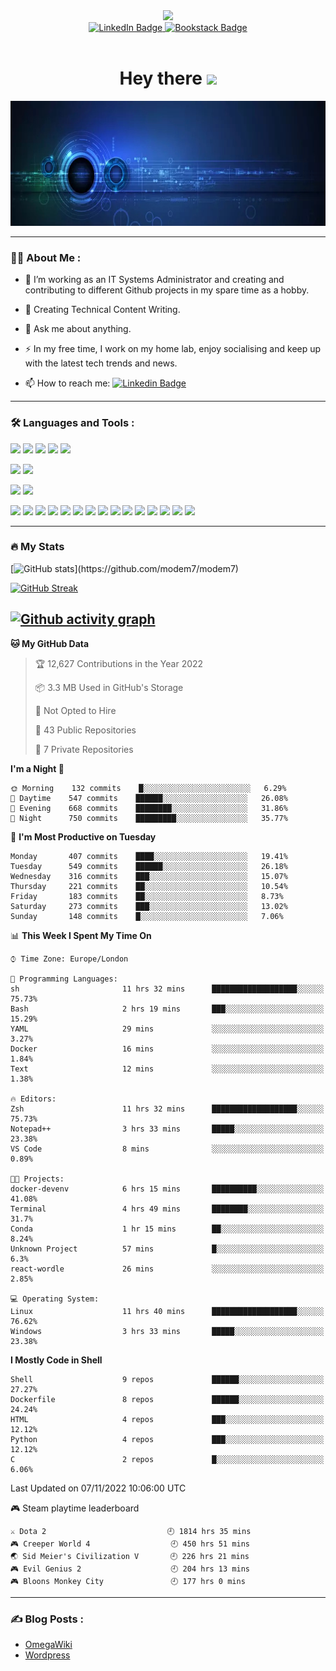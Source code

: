 <div id="header" align="center">
  <img src="https://media.giphy.com/media/f3iwJFOVOwuy7K6FFw/giphy.gif" width="300"/>
<div id="badges">
  <a href="https://www.linkedin.com/in/alexlaneit/">
    <img src="https://img.shields.io/badge/LinkedIn-blue?style=for-the-badge&logo=linkedin&logoColor=white" alt="LinkedIn Badge"/>
  </a>
  <a href="https://modem7.com">
  <img src="https://img.shields.io/badge/Bookstack-blue?style=for-the-badge&logo=BookStack&logoColor=white" alt="Bookstack Badge"/>
  </a>
</div>
  <img src="https://komarev.com/ghpvc/?username=modem7&style=flat-square&color=blue" alt=""/>
<h1>
  Hey there
  <img src="https://media.giphy.com/media/hvRJCLFzcasrR4ia7z/giphy.gif" width="30px"/>
</h1>
</div>

<div align="center">
  <img src="https://github.com/modem7/MiscAssets/blob/master/images/ezgif-6-79e26c05da.jpg" width="800" height="200"/>
</div>

---

### :man_technologist: About Me :
- :telescope: I’m working as an IT Systems Administrator and creating and contributing to different Github projects in my spare time as a hobby.

- :seedling: Creating Technical Content Writing.

- 💬 Ask me about anything.

- :zap: In my free time, I work on my home lab, enjoy socialising and keep up with the latest tech trends and news.

- :mailbox: How to reach me: [![Linkedin Badge](https://img.shields.io/badge/-AlexLaneIT-blue?style=flat&logo=Linkedin&logoColor=white)](https://www.linkedin.com/in/alexlaneit/)

---

### :hammer_and_wrench: Languages and Tools :
![](https://img.shields.io/badge/OS-Centos-informational?style=flat&logo=centos&logoColor=white&color=981e32)
![](https://img.shields.io/badge/OS-Debian-informational?style=flat&logo=debian&logoColor=white&color=981e32)
![](https://img.shields.io/badge/OS-RHEL-informational?style=flat&logo=red-hat&logoColor=white&color=981e32)
![](https://img.shields.io/badge/OS-Ubuntu-informational?style=flat&logo=ubuntu&logoColor=white&color=981e32)
![](https://img.shields.io/badge/OS-Windows-informational?style=flat&logo=windows&logoColor=white&color=981e32)

![](https://img.shields.io/badge/Editor-Notepad++-informational?style=flat&logo=notepadplusplus&logoColor=white&color=981e32)
![](https://img.shields.io/badge/Editor-Visual_Studio_Code-informational?style=flat&logo=visual-studio-code&logoColor=white&color=981e32)


![](https://img.shields.io/badge/Shell-Bash-informational?style=flat&logo=gnu-bash&logoColor=white&color=981e32)
![](https://img.shields.io/badge/Shell-ZSH-informational?style=flat&logo=gnu-bash&logoColor=white&color=981e32)

![](https://img.shields.io/badge/Tools-3CX-informational?style=flat&logoColor=white&color=981e32)
![](https://img.shields.io/badge/Tools-Ansible-informational?style=flat&logo=ansible&logoColor=white&color=981e32)
![](https://img.shields.io/badge/Tools-Arduino-informational?style=flat&logo=arduino&logoColor=white&color=981e32)
![](https://img.shields.io/badge/Tools-Borg-informational?style=flat&logoColor=white&color=981e32)
![](https://img.shields.io/badge/Tools-Docker-informational?style=flat&logo=docker&logoColor=white&color=981e32)
![](https://img.shields.io/badge/Tools-Drone_CI-informational?style=flat&logo=drone&logoColor=white&color=981e32)
![](https://img.shields.io/badge/Tools-Git-informational?style=flat&logo=git&logoColor=white&color=981e32)
![](https://img.shields.io/badge/Tools-Github-informational?style=flat&logo=github&logoColor=white&color=981e32)
![](https://img.shields.io/badge/Tools-Gitlab-informational?style=flat&logo=gitlab&logoColor=white&color=981e32)
![](https://img.shields.io/badge/Tools-Jira-informational?style=flat&logo=jira&logoColor=white&color=981e32)
![](https://img.shields.io/badge/Tools-Kanban-informational?style=flat&logoColor=white&color=981e32)
![](https://img.shields.io/badge/Tools-Nginx-informational?style=flat&logo=nginx&logoColor=white&color=981e32)
![](https://img.shields.io/badge/Tools-Raspberry_Pi-informational?style=flat&logo=raspberry-pi&logoColor=white&color=981e32)
![](https://img.shields.io/badge/Tools-Snyk-informational?style=flat&logo=snyk&logoColor=white&color=981e32)
![](https://img.shields.io/badge/Tools-Traefik-informational?style=flat&logo=traefikmesh&logoColor=white&color=981e32)

---

### :fire: My Stats
[![GitHub stats](https://github-readme-stats.vercel.app/api?username=modem7&show_icons=true&theme=codeSTACKr&count_private=true")](https://github.com/modem7/modem7)

[![GitHub Streak](http://github-readme-streak-stats.herokuapp.com?user=modem7&theme=elegant&hide_border=true&date_format=j%20M%5B%20Y%5D&background=DD272700)](https://git.io/streak-stats)

[![Github activity graph](https://activity-graph.herokuapp.com/graph?username=modem7&theme=elegant&custom_title=Contribution%20Graph&hide_border=true&bg_color=%20)](https://github.com/modem7/modem7)
---

<!--START_SECTION:waka-->
**🐱 My GitHub Data** 

> 🏆 12,627 Contributions in the Year 2022
 > 
> 📦 3.3 MB Used in GitHub's Storage 
 > 
> 🚫 Not Opted to Hire
 > 
> 📜 43 Public Repositories 
 > 
> 🔑 7 Private Repositories  
 > 
**I'm a Night 🦉** 

```text
🌞 Morning    132 commits    █░░░░░░░░░░░░░░░░░░░░░░░░   6.29% 
🌆 Daytime    547 commits    ██████░░░░░░░░░░░░░░░░░░░   26.08% 
🌃 Evening    668 commits    ████████░░░░░░░░░░░░░░░░░   31.86% 
🌙 Night      750 commits    █████████░░░░░░░░░░░░░░░░   35.77%

```
📅 **I'm Most Productive on Tuesday** 

```text
Monday       407 commits    ████░░░░░░░░░░░░░░░░░░░░░   19.41% 
Tuesday      549 commits    ██████░░░░░░░░░░░░░░░░░░░   26.18% 
Wednesday    316 commits    ███░░░░░░░░░░░░░░░░░░░░░░   15.07% 
Thursday     221 commits    ██░░░░░░░░░░░░░░░░░░░░░░░   10.54% 
Friday       183 commits    ██░░░░░░░░░░░░░░░░░░░░░░░   8.73% 
Saturday     273 commits    ███░░░░░░░░░░░░░░░░░░░░░░   13.02% 
Sunday       148 commits    █░░░░░░░░░░░░░░░░░░░░░░░░   7.06%

```


📊 **This Week I Spent My Time On** 

```text
⌚︎ Time Zone: Europe/London

💬 Programming Languages: 
sh                       11 hrs 32 mins      ███████████████████░░░░░░   75.73% 
Bash                     2 hrs 19 mins       ███░░░░░░░░░░░░░░░░░░░░░░   15.29% 
YAML                     29 mins             ░░░░░░░░░░░░░░░░░░░░░░░░░   3.27% 
Docker                   16 mins             ░░░░░░░░░░░░░░░░░░░░░░░░░   1.84% 
Text                     12 mins             ░░░░░░░░░░░░░░░░░░░░░░░░░   1.38%

🔥 Editors: 
Zsh                      11 hrs 32 mins      ███████████████████░░░░░░   75.73% 
Notepad++                3 hrs 33 mins       █████░░░░░░░░░░░░░░░░░░░░   23.38% 
VS Code                  8 mins              ░░░░░░░░░░░░░░░░░░░░░░░░░   0.89%

🐱‍💻 Projects: 
docker-devenv            6 hrs 15 mins       ██████████░░░░░░░░░░░░░░░   41.08% 
Terminal                 4 hrs 49 mins       ████████░░░░░░░░░░░░░░░░░   31.7% 
Conda                    1 hr 15 mins        ██░░░░░░░░░░░░░░░░░░░░░░░   8.24% 
Unknown Project          57 mins             █░░░░░░░░░░░░░░░░░░░░░░░░   6.3% 
react-wordle             26 mins             ░░░░░░░░░░░░░░░░░░░░░░░░░   2.85%

💻 Operating System: 
Linux                    11 hrs 40 mins      ███████████████████░░░░░░   76.62% 
Windows                  3 hrs 33 mins       █████░░░░░░░░░░░░░░░░░░░░   23.38%

```

**I Mostly Code in Shell** 

```text
Shell                    9 repos             ██████░░░░░░░░░░░░░░░░░░░   27.27% 
Dockerfile               8 repos             ██████░░░░░░░░░░░░░░░░░░░   24.24% 
HTML                     4 repos             ███░░░░░░░░░░░░░░░░░░░░░░   12.12% 
Python                   4 repos             ███░░░░░░░░░░░░░░░░░░░░░░   12.12% 
C                        2 repos             █░░░░░░░░░░░░░░░░░░░░░░░░   6.06%

```



 Last Updated on 07/11/2022 10:06:00 UTC
<!--END_SECTION:waka-->

<!-- steam-box start -->
🎮 Steam playtime leaderboard
```text
⚔️ Dota 2                           🕘 1814 hrs 35 mins
🎮 Creeper World 4                  🕘 450 hrs 51 mins
🌏 Sid Meier's Civilization V       🕘 226 hrs 21 mins
🎮 Evil Genius 2                    🕘 204 hrs 13 mins
🎮 Bloons Monkey City               🕘 177 hrs 0 mins
```
<!-- Powered by https://github.com/YouEclipse/steam-box . -->
<!-- steam-box end -->

---

### :writing_hand: Blog Posts :
- [OmegaWiki](https://omegawiki.modem7.com)
- [Wordpress](https://modem7.wordpress.com)
